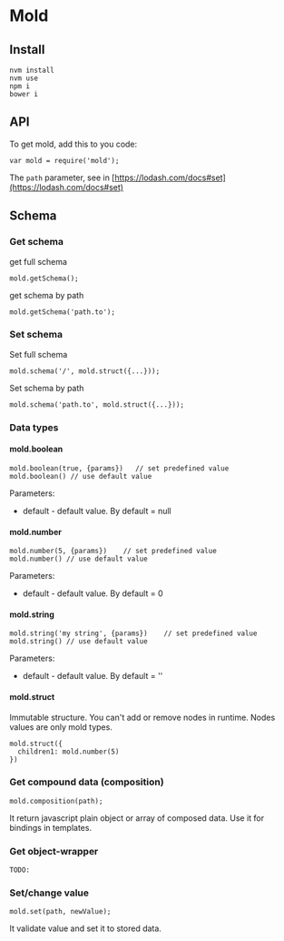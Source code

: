# Mold

## Install

    nvm install
    nvm use
    npm i
    bower i


## API

To get mold, add this to you code:

    var mold = require('mold');

The `path` parameter, see in [https://lodash.com/docs#set](https://lodash.com/docs#set)


## Schema
### Get schema

get full schema

    mold.getSchema();
    
get schema by path

    mold.getSchema('path.to');


### Set schema

Set full schema

    mold.schema('/', mold.struct({...}));


Set schema by path

    mold.schema('path.to', mold.struct({...}));


### Data types
#### mold.boolean

    mold.boolean(true, {params})   // set predefined value
    mold.boolean() // use default value

Parameters:

* default - default value. By default = null

#### mold.number

    mold.number(5, {params})    // set predefined value
    mold.number() // use default value

Parameters:

* default - default value. By default = 0

#### mold.string

    mold.string('my string', {params})    // set predefined value
    mold.string() // use default value

Parameters:

* default - default value. By default = ''

#### mold.struct
Immutable structure. You can't add or remove nodes in runtime. Nodes values are only mold types.

    mold.struct({
      children1: mold.number(5)
    })



### Get compound data (composition)

    mold.composition(path);
    
It return javascript plain object or array of composed data.
Use it for bindings in templates.


### Get object-wrapper

    TODO: 
    

### Set/change value

    mold.set(path, newValue);

It validate value and set it to stored data.


